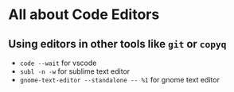 # All about Code Editors

## Using editors in other tools like `git` or `copyq`

- `code --wait` for vscode
- `subl -n -w` for sublime text editor
- `gnome-text-editor --standalone -- %1` for gnome text editor
